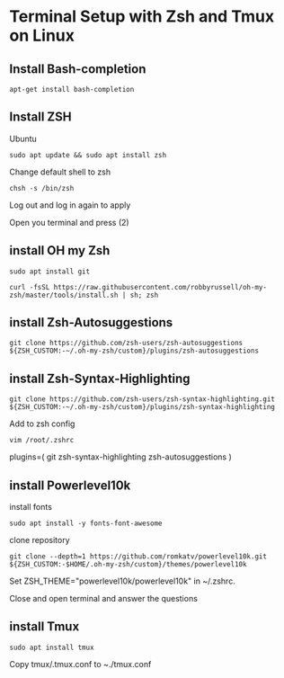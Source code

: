# Terminal Setup with Zsh and Tmux on Linux

## Install Bash-completion

`apt-get install bash-completion`

## Install ZSH

Ubuntu

`sudo apt update && sudo apt install zsh`

Change default shell to zsh

`chsh -s /bin/zsh`

Log out and log in again to apply

Open you terminal and press (2)

## install OH my Zsh

`sudo apt install git`

`curl -fsSL https://raw.githubusercontent.com/robbyrussell/oh-my-zsh/master/tools/install.sh | sh; zsh`

## install Zsh-Autosuggestions

`git clone https://github.com/zsh-users/zsh-autosuggestions ${ZSH_CUSTOM:-~/.oh-my-zsh/custom}/plugins/zsh-autosuggestions`

## install Zsh-Syntax-Highlighting

`git clone https://github.com/zsh-users/zsh-syntax-highlighting.git ${ZSH_CUSTOM:-~/.oh-my-zsh/custom}/plugins/zsh-syntax-highlighting`

Add to zsh config

`vim /root/.zshrc`

plugins=(
git
zsh-syntax-highlighting
zsh-autosuggestions
)

## install Powerlevel10k

install fonts

`sudo apt install -y fonts-font-awesome`

clone repository

`git clone --depth=1 https://github.com/romkatv/powerlevel10k.git ${ZSH_CUSTOM:-$HOME/.oh-my-zsh/custom}/themes/powerlevel10k`

Set ZSH_THEME="powerlevel10k/powerlevel10k" in ~/.zshrc.

Close and open terminal and answer the questions

## install Tmux

`sudo apt install tmux`

Copy tmux/.tmux.conf to ~./tmux.conf
